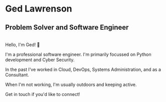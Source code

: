 # Ged Lawrenson

## Problem Solver and Software Engineer

<br>
Hello, I'm Ged! 👋

I'm a professional software engineer. I'm primarily focussed on Python development and Cyber Security.

In the past I've worked in Cloud, DevOps, Systems Administration, and as a Consultant.

When I'm not working, I'm usually outdoors and keeping active.

Get in touch if you'd like to connect!
